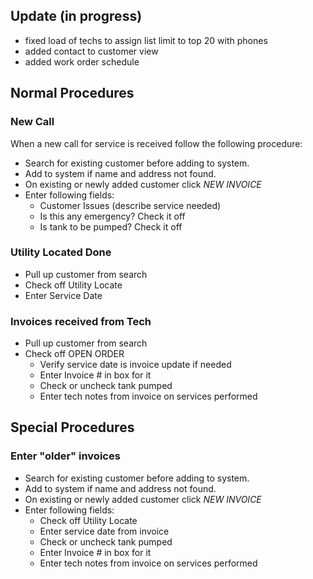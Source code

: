 ## Update (in progress)
* fixed load of techs to assign list limit to top 20 with phones
* added contact to customer view
* added work order schedule

## Normal Procedures

### New Call
When a new call for service is received follow the following procedure:
* Search for existing customer before adding to system.
* Add to system if name and address not found.
* On existing or newly added customer click _NEW INVOICE_
* Enter following fields:
    * Customer Issues (describe service needed)
    * Is this any emergency? Check it off
    * Is tank to be pumped? Check it off
    
### Utility Located Done
* Pull up customer from search
* Check off Utility Locate
* Enter Service Date

### Invoices received from Tech
* Pull up customer from search
* Check off OPEN ORDER
    * Verify service date is invoice update if needed
    * Enter Invoice # in box for it 
    * Check or uncheck tank pumped
    * Enter tech notes from invoice on services performed
    
## Special Procedures
    
### Enter "older" invoices
* Search for existing customer before adding to system.
* Add to system if name and address not found.
* On existing or newly added customer click _NEW INVOICE_
* Enter following fields:
    * Check off Utility Locate
    * Enter service date from invoice
    * Check or uncheck tank pumped
    * Enter Invoice # in box for it 
    * Enter tech notes from invoice on services performed
